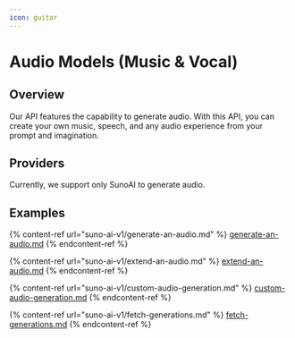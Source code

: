 ```yaml
---
icon: guitar
---
```


# Audio Models (Music & Vocal)

## Overview

Our API features the capability to generate audio. With this API, you can create your own music, speech, and any audio experience from your prompt and imagination.

## Providers

Currently, we support only SunoAI to generate audio.

## Examples

{% content-ref url="suno-ai-v1/generate-an-audio.md" %}
[generate-an-audio.md](suno-ai-v1/generate-an-audio.md)
{% endcontent-ref %}

{% content-ref url="suno-ai-v1/extend-an-audio.md" %}
[extend-an-audio.md](suno-ai-v1/extend-an-audio.md)
{% endcontent-ref %}

{% content-ref url="suno-ai-v1/custom-audio-generation.md" %}
[custom-audio-generation.md](suno-ai-v1/custom-audio-generation.md)
{% endcontent-ref %}

{% content-ref url="suno-ai-v1/fetch-generations.md" %}
[fetch-generations.md](suno-ai-v1/fetch-generations.md)
{% endcontent-ref %}
